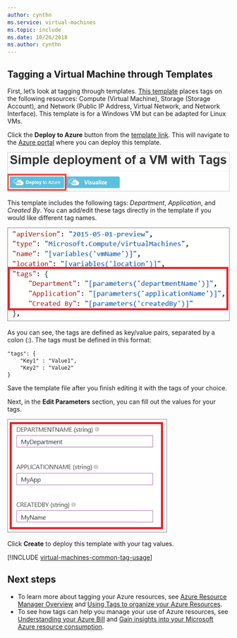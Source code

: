 ```yaml
---
author: cynthn
ms.service: virtual-machines
ms.topic: include
ms.date: 10/26/2018
ms.author: cynthn
---
```


## Tagging a Virtual Machine through Templates
First, let’s look at tagging through templates. [This template](https://github.com/Azure/azure-quickstart-templates/tree/master/101-vm-tags) places tags on the following resources: Compute (Virtual Machine), Storage (Storage Account), and Network (Public IP Address, Virtual Network, and Network Interface). This template is for a Windows VM but can be adapted for Linux VMs.

Click the **Deploy to Azure** button from the [template link](https://github.com/Azure/azure-quickstart-templates/tree/master/101-vm-tags). This will navigate to the [Azure portal](https://portal.azure.com/) where you can deploy this template.

![Simple deployment with Tags](./media/tag/deploy-to-azure-tags.png)

This template includes the following tags: *Department*, *Application*, and *Created By*. You can add/edit these tags directly in the template if you would like different tag names.

![Azure tags in a template](./media/tag/azure-tags-in-a-template.png)

As you can see, the tags are defined as key/value pairs, separated by a colon (:). The tags must be defined in this format:

```config
"tags": {
    "Key1" : "Value1",
    "Key2" : "Value2"
}
```

Save the template file after you finish editing it with the tags of your choice.

Next, in the **Edit Parameters** section, you can fill out the values for your tags.

![Edit Tags in Azure portal](./media/tag/edit-tags-in-azure-portal.png)

Click **Create** to deploy this template with your tag values.

[!INCLUDE [virtual-machines-common-tag-usage](../../includes/virtual-machines-common-tag-usage.md)]

## Next steps

- To learn more about tagging your Azure resources, see [Azure Resource Manager Overview](../azure-resource-manager/management/overview.md) and [Using Tags to organize your Azure Resources](../azure-resource-manager/management/tag-resources.md).
- To see how tags can help you manage your use of Azure resources, see [Understanding your Azure Bill](../cost-management-billing/understand/review-individual-bill.md) and [Gain insights into your Microsoft Azure resource consumption](../cost-management-billing/manage/usage-rate-card-overview.md).
